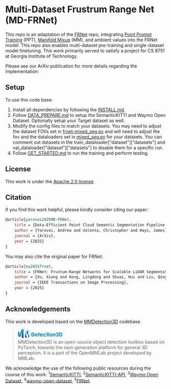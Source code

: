 # Multi-Dataset Frustrum Range Net (MD-FRNet)

This repo is an adaptation of the [FRNet](https://github.com/Xiangxu-0103/FRNet) repo, integrating [Point Prompt Training](https://arxiv.org/abs/2308.09718) (PPT), [Manifold Mixup](https://arxiv.org/abs/1806.05236) (MM), and ambient values into the FRNet model. This repo also enables multi-dataset pre-training and single-dataset model finetuning. This work primarily served to satisfy a project for CS 8751 at Georgia Institute of Technology. 

Please see our ArXiv publication for more details regarding the implementation:

## Setup
To use this code base:
1. Install all dependencies by following the [INSTALL.md](docs\INSTALL.md).
2. Follow [DATA_PREPARE.md](docs\DATA_PREPARE.md) to setup the SemanticKITTI and Waymo Open Dataset. Optionally setup your Target dataset as well.
3. Modify the config files to match your datasets. You may need to adjust the dataset FOVs set in [frnet-mixed_seg.py](configs\frnet\frnet-mixed_seg.py) and will need to adjust the fov and the dataloaders set in [mixed_seg.py](configs\_base_\datasets\mixed_seg.py) for your datasets. You can comment out datasets in the train_dataloader["dataset"]["datasets"] and val_dataloader["dataset"]["datasets"] to disable them for a specific run.
4. Follow [GET_STARTED.md](docs\GET_STARTED.md) to run the training and perform testing.

## License

This work is under the [Apache 2.0 license](LICENSE).

## Citation

If you find this work helpful, please kindly consider citing our paper:
```bibtex
@article{yarovoi2025MD-FRNet,
    title = {Data-Efficient Point Cloud Semantic Segmentation Pipeline for Unimproved Roads},
    author = {Yarovoi, Andrew and Valenta, Christopher and Hays, James},
    journal = {ArXiv},
    year = {2025}
}
```

You may also cite the original paper for FRNet:

```bibtex
@article{xu2025frnet,
    title = {FRNet: Frustum-Range Networks for Scalable LiDAR Segmentation},
    author = {Xu, Xiang and Kong, Lingdong and Shuai, Hui and Liu, Qingshan},
    journal = {IEEE Transactions on Image Processing},
    year = {2025}
}
```

## Acknowledgements

This work is developed based on the [MMDetection3D](https://github.com/open-mmlab/mmdetection3d) codebase.

> <img src="https://github.com/open-mmlab/mmdetection3d/blob/main/resources/mmdet3d-logo.png" width="30%"/><br>
> MMDetection3D is an open-source object detection toolbox based on PyTorch, towards the next-generation platform for general 3D perception. It is a part of the OpenMMLab project developed by MMLab.

We acknowledge the use of the following public resources during the course of this work: <sup>1</sup>[SemanticKITTI](http://www.semantic-kitti.org), <sup>2</sup>[SemanticKITTI-API](https://github.com/PRBonn/semantic-kitti-api), <sup>3</sup>[Waymo Open Dataset](https://waymo.com/open/), <sup>4</sup>[waymo-open-dataset](https://github.com/waymo-research/waymo-open-dataset), <sup>5</sup>[FRNet](https://github.com/Xiangxu-0103/FRNet).